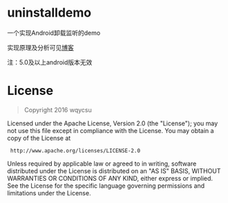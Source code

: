 # uninstalldemo
一个实现Android卸载监听的demo

实现原理及分析可见[博客](http://www.jianshu.com/p/189e319a5c45)

注：5.0及以上android版本无效 
 
# License

 >Copyright 2016 wqycsu

 Licensed under the Apache License, Version 2.0 (the "License");
 you may not use this file except in compliance with the License.
 You may obtain a copy of the License at

     http://www.apache.org/licenses/LICENSE-2.0

 Unless required by applicable law or agreed to in writing, software
 distributed under the License is distributed on an "AS IS" BASIS,
 WITHOUT WARRANTIES OR CONDITIONS OF ANY KIND, either express or implied.
 See the License for the specific language governing permissions and
 limitations under the License.
